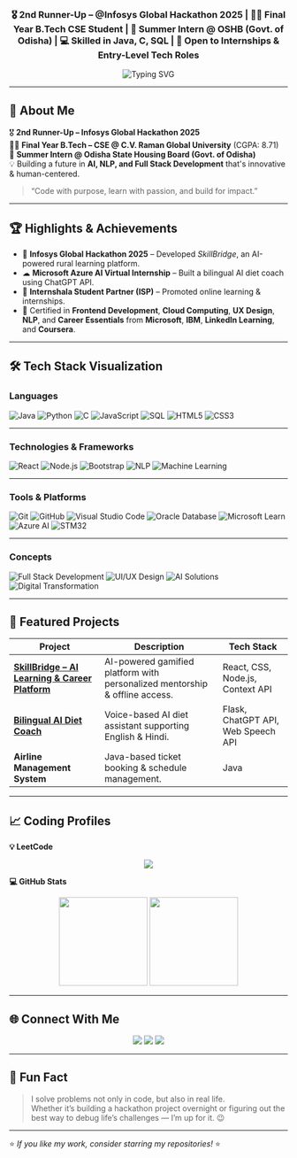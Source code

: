 
<!-- Profile Header -->
<h3 align="center">🎖️ 2nd Runner-Up – @Infosys Global Hackathon 2025 | 👨‍🎓 Final Year B.Tech CSE Student | 💼 Summer Intern @ OSHB (Govt. of Odisha) | 💻 Skilled in Java, C, SQL | 🚀 Open to Internships & Entry-Level Tech Roles</h3>

<p align="center">
  <img src="https://readme-typing-svg.herokuapp.com?font=Fira+Code&weight=500&size=22&duration=3000&pause=1000&color=F75C7E&center=true&vCenter=true&width=800&lines=Java+Developer;Frontend+Developer;Full+Stack+Developer;AI+%26+NLP+Enthusiast;Machine+Learning+Learner;Hackathon+Finalist;Problem+Solver;Fast+Learner;Open+to+Opportunities" alt="Typing SVG" />
</p>


---

## 🚀 About Me
🎖 **2nd Runner-Up – Infosys Global Hackathon 2025**  
👨‍🎓 **Final Year B.Tech – CSE @ C.V. Raman Global University** (CGPA: 8.71)  
💼 **Summer Intern @ Odisha State Housing Board (Govt. of Odisha)**  
💡 Building a future in **AI, NLP, and Full Stack Development** that's innovative & human-centered.

> “Code with purpose, learn with passion, and build for impact.”

---

## 🏆 Highlights & Achievements
- 🏅 **Infosys Global Hackathon 2025** – Developed *SkillBridge*, an AI-powered rural learning platform.
- ☁ **Microsoft Azure AI Virtual Internship** – Built a bilingual AI diet coach using ChatGPT API.
- 📢 **Internshala Student Partner (ISP)** – Promoted online learning & internships.
- 📜 Certified in **Frontend Development**, **Cloud Computing**, **UX Design**, **NLP**, and **Career Essentials** from **Microsoft**, **IBM**, **LinkedIn Learning**, and **Coursera**.

---

## 🛠 Tech Stack Visualization

### **Languages**
<p>
  <img alt="Java" src="https://img.shields.io/badge/-Java-007396?style=flat-square&logo=java&logoColor=white" />
  <img alt="Python" src="https://img.shields.io/badge/-Python-3776AB?style=flat-square&logo=python&logoColor=white" />
  <img alt="C" src="https://img.shields.io/badge/-C-A8B9CC?style=flat-square&logo=c&logoColor=black" />
  <img alt="JavaScript" src="https://img.shields.io/badge/-JavaScript-f7df1c?style=flat-square&logo=javascript&logoColor=black" />
  <img alt="SQL" src="https://img.shields.io/badge/-SQL-336791?style=flat-square&logo=postgresql&logoColor=white" />
  <img alt="HTML5" src="https://img.shields.io/badge/-HTML5-E34F26?style=flat-square&logo=html5&logoColor=white" />
  <img alt="CSS3" src="https://img.shields.io/badge/-CSS3-1572B6?style=flat-square&logo=css3&logoColor=white" />
</p>

---

### **Technologies & Frameworks**
<p>
  <img alt="React" src="https://img.shields.io/badge/-React-45b8d8?style=flat-square&logo=react&logoColor=white" />
  <img alt="Node.js" src="https://img.shields.io/badge/-Node.js-43853d?style=flat-square&logo=node.js&logoColor=white" />
  <img alt="Bootstrap" src="https://img.shields.io/badge/-Bootstrap-7953b3?style=flat-square&logo=bootstrap&logoColor=white" />
  <img alt="NLP" src="https://img.shields.io/badge/-NLP-FF6F00?style=flat-square&logo=google&logoColor=white" />
  <img alt="Machine Learning" src="https://img.shields.io/badge/-Machine%20Learning-102230?style=flat-square&logo=tensorflow&logoColor=orange" />
</p>

---

### **Tools & Platforms**
<p>
  <img alt="Git" src="https://img.shields.io/badge/-Git-F05032?style=flat-square&logo=git&logoColor=white" />
  <img alt="GitHub" src="https://img.shields.io/badge/-GitHub-181717?style=flat-square&logo=github&logoColor=white" />
  <img alt="Visual Studio Code" src="https://img.shields.io/badge/-VS%20Code-007ACC?style=flat-square&logo=visual-studio-code&logoColor=white" />
  <img alt="Oracle Database" src="https://img.shields.io/badge/-Oracle%20DB-F80000?style=flat-square&logo=oracle&logoColor=white" />
  <img alt="Microsoft Learn" src="https://img.shields.io/badge/-Microsoft%20Learn-258ffa?style=flat-square&logo=microsoft&logoColor=white" />
  <img alt="Azure AI" src="https://img.shields.io/badge/-Azure%20AI-0078D4?style=flat-square&logo=microsoftazure&logoColor=white" />
  <img alt="STM32" src="https://img.shields.io/badge/-STM32-03234B?style=flat-square&logo=stmicroelectronics&logoColor=white" />
</p>

---

### **Concepts**
<p>
  <img alt="Full Stack Development" src="https://img.shields.io/badge/-Full%20Stack%20Development-000000?style=flat-square&logo=vercel&logoColor=white" />
  <img alt="UI/UX Design" src="https://img.shields.io/badge/-UI%2FUX%20Design-FF4088?style=flat-square&logo=adobecreativecloud&logoColor=white" />
  <img alt="AI Solutions" src="https://img.shields.io/badge/-AI%20Solutions-FF6F00?style=flat-square&logo=google&logoColor=white" />
  <img alt="Digital Transformation" src="https://img.shields.io/badge/-Digital%20Transformation-2E8B57?style=flat-square&logo=microsoft&logoColor=white" />
</p>


---

## 📂 Featured Projects
| Project | Description | Tech Stack |
|---------|-------------|------------|
| [**SkillBridge – AI Learning & Career Platform**](https://github.com/CoderGyanaa/SkillBridge_Frontend-Part) | AI-powered gamified platform with personalized mentorship & offline access. | React, CSS, Node.js, Context API |
| [**Bilingual AI Diet Coach**](https://github.com/CoderGyanaa/Bilingual-AI-Powered-Diet-Coach-with-Real-Time-Voice-Support) | Voice-based AI diet assistant supporting English & Hindi. | Flask, ChatGPT API, Web Speech API |
| **Airline Management System** | Java-based ticket booking & schedule management. | Java |

---

## 📈 Coding Profiles

**💡 LeetCode**  

<p align="center">
  <a href="https://leetcode.com/u/MS723wNgGs/">
    <img src="https://img.shields.io/badge/-Visit%20My%20LeetCode%20Profile-d16c06?style=for-the-badge&logo=leetcode&logoColor=white" />
  </a>
</p>


**💻 GitHub Stats**  
<p align="center">
  <img src="https://github-readme-stats.vercel.app/api?username=CoderGyanaa&show_icons=true&theme=radical" height="160"/>
  <img src="https://github-readme-streak-stats.herokuapp.com/?user=CoderGyanaa&theme=radical" height="160"/>
</p>

---

## 🌐 Connect With Me
<p align="center">
  <a href="https://github.com/CoderGyanaa"><img src="https://img.shields.io/badge/GitHub-000?style=for-the-badge&logo=github&logoColor=white"/></a>
  <a href="https://www.linkedin.com/in/gyanaranjansahoo0033"><img src="https://img.shields.io/badge/LinkedIn-0077B5?style=for-the-badge&logo=linkedin&logoColor=white"/></a>
  <a href="mailto:gyanaranjansahoo0033@gmail.com"><img src="https://img.shields.io/badge/Email-D14836?style=for-the-badge&logo=gmail&logoColor=white"/></a>
</p>

---

## 📌 Fun Fact
> I solve problems not only in code, but also in real life.  
> Whether it’s building a hackathon project overnight or figuring out the best way to debug life’s challenges — I’m up for it. 😉

---

⭐ *If you like my work, consider starring my repositories!* ⭐
